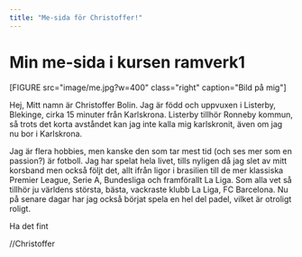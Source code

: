 ```yaml
---
title: "Me-sida för Christoffer!"
---
```

Min me-sida i kursen ramverk1
=========================

[FIGURE src="image/me.jpg?w=400" class="right" caption="Bild på mig"]

Hej, Mitt namn är Christoffer Bolin. Jag är född och uppvuxen i Listerby, Blekinge, cirka 15 minuter från Karlskrona.
Listerby tillhör Ronneby kommun, så trots det korta avståndet kan jag inte kalla mig karlskronit, även om jag nu bor i Karlskrona.

Jag är flera hobbies, men kanske den som tar mest tid (och ses mer som en passion?) är fotboll.
Jag har spelat hela livet, tills nyligen då jag slet av mitt korsband men också följt det, allt ifrån ligor i brasilien till de mer klassiska Premier League, Serie A, Bundesliga och framförallt La Liga.
Som alla vet så tillhör ju världens största, bästa, vackraste klubb La Liga, FC Barcelona.
Nu på senare dagar har jag också börjat spela en hel del padel, vilket är otroligt roligt.


Ha det fint

//Christoffer

